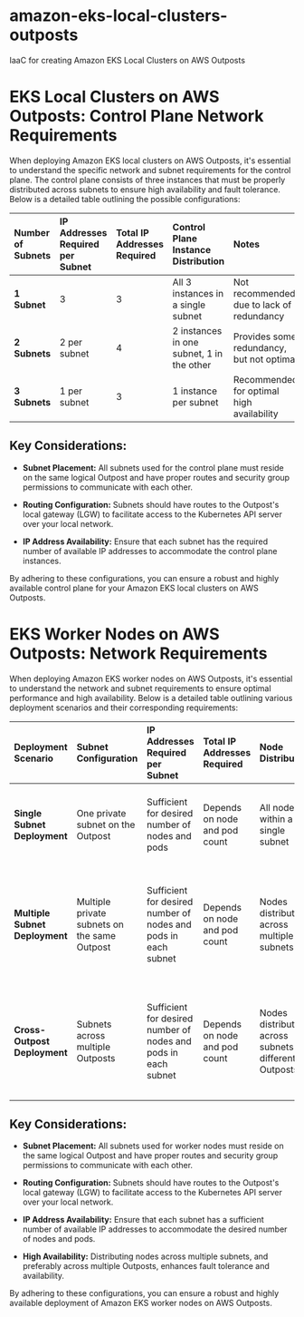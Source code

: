 # amazon-eks-local-clusters-outposts
IaaC for creating Amazon EKS Local Clusters on AWS Outposts


# EKS Local Clusters on AWS Outposts: Control Plane Network Requirements

When deploying Amazon EKS local clusters on AWS Outposts, it's essential to understand the specific network and subnet requirements for the control plane. The control plane consists of three instances that must be properly distributed across subnets to ensure high availability and fault tolerance. Below is a detailed table outlining the possible configurations:

| **Number of Subnets** | **IP Addresses Required per Subnet** | **Total IP Addresses Required** | **Control Plane Instance Distribution** | **Notes** |
|:----------------------|:-------------------------------------|:--------------------------------|:----------------------------------------|:----------|
| **1 Subnet**          | 3                                    | 3                               | All 3 instances in a single subnet      | Not recommended due to lack of redundancy |
| **2 Subnets**         | 2 per subnet                         | 4                               | 2 instances in one subnet, 1 in the other | Provides some redundancy, but not optimal |
| **3 Subnets**         | 1 per subnet                         | 3                               | 1 instance per subnet                   | Recommended for optimal high availability |

## Key Considerations:

* **Subnet Placement:** All subnets used for the control plane must reside on the same logical Outpost and have proper routes and security group permissions to communicate with each other. 

* **Routing Configuration:** Subnets should have routes to the Outpost's local gateway (LGW) to facilitate access to the Kubernetes API server over your local network. 

* **IP Address Availability:** Ensure that each subnet has the required number of available IP addresses to accommodate the control plane instances.

By adhering to these configurations, you can ensure a robust and highly available control plane for your Amazon EKS local clusters on AWS Outposts.


# EKS Worker Nodes on AWS Outposts: Network Requirements

When deploying Amazon EKS worker nodes on AWS Outposts, it's essential to understand the network and subnet requirements to ensure optimal performance and high availability. Below is a detailed table outlining various deployment scenarios and their corresponding requirements:

| **Deployment Scenario** | **Subnet Configuration** | **IP Addresses Required per Subnet** | **Total IP Addresses Required** | **Node Distribution** | **Notes** |
|:------------------------|:-------------------------|:-------------------------------------|:--------------------------------|:----------------------|:----------|
| **Single Subnet Deployment** | One private subnet on the Outpost | Sufficient for desired number of nodes and pods | Depends on node and pod count | All nodes within a single subnet | Not recommended due to lack of redundancy and potential single point of failure. |
| **Multiple Subnet Deployment** | Multiple private subnets on the same Outpost | Sufficient for desired number of nodes and pods in each subnet | Depends on node and pod count | Nodes distributed across multiple subnets | Enhances fault tolerance by distributing nodes; ensure subnets have proper routes and security group permissions to communicate. |
| **Cross-Outpost Deployment** | Subnets across multiple Outposts | Sufficient for desired number of nodes and pods in each subnet | Depends on node and pod count | Nodes distributed across subnets on different Outposts | Requires intra-VPC communication setup; enhances resilience by spreading nodes across physical locations. |

## Key Considerations:

* **Subnet Placement:** All subnets used for worker nodes must reside on the same logical Outpost and have proper routes and security group permissions to communicate with each other.

* **Routing Configuration:** Subnets should have routes to the Outpost's local gateway (LGW) to facilitate access to the Kubernetes API server over your local network.

* **IP Address Availability:** Ensure that each subnet has a sufficient number of available IP addresses to accommodate the desired number of nodes and pods.

* **High Availability:** Distributing nodes across multiple subnets, and preferably across multiple Outposts, enhances fault tolerance and availability.

By adhering to these configurations, you can ensure a robust and highly available deployment of Amazon EKS worker nodes on AWS Outposts.
